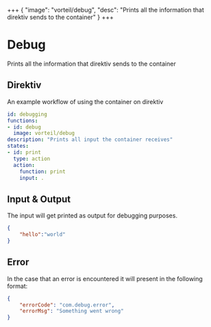 +++
{
  "image": "vorteil/debug",
  "desc": "Prints all the information that direktiv sends to the container"
}
+++

# Debug

Prints all the information that direktiv sends to the container

## Direktiv

An example workflow of using the container on direktiv

```yaml
id: debugging
functions:
- id: debug
  image: vorteil/debug
description: "Prints all input the container receives"
states:
- id: print
  type: action
  action:
    function: print
    input: .
```

## Input & Output

The input will get printed as output for debugging purposes.

```json
{
    "hello":"world"
}
```

## Error

In the case that an error is encountered it will present in the following format:

```json
{
    "errorCode": "com.debug.error",
    "errorMsg": "Something went wrong"
}
```